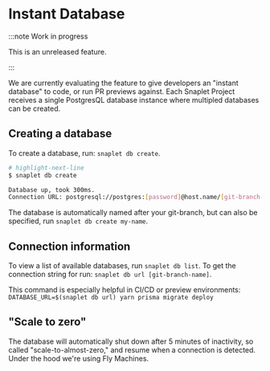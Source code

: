 # Instant Database

:::note Work in progress

This is an unreleased feature.

:::

We are currently evaluating the feature to give developers an "instant database" to code, or run PR previews against. Each Snaplet Project receives a single PostgresQL database instance where multipled databases can be created.

## Creating a database

To create a database, run: `snaplet db create`.

```bash
# highlight-next-line
$ snaplet db create

Database up, took 300ms.
Connection URL: postgresql://postgres:[password]@host.name/[git-branch-name]
```

The database is automatically named after your git-branch, but can also be specified, run `snaplet db create my-name`.

## Connection information

To view a list of available databases, run `snaplet db list`.
To get the connection string for run: `snaplet db url [git-branch-name]`.

This command is especially helpful in CI/CD or preview environments:
`DATABASE_URL=$(snaplet db url) yarn prisma migrate deploy`


## "Scale to zero"

The database will automatically shut down after 5 minutes of inactivity, so called "scale-to-almost-zero," and resume when a connection is detected. Under the hood we're using Fly Machines.
